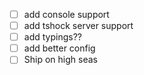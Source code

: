 - [ ] add console support
- [ ] add tshock server support
- [ ] add typings??
- [ ] add better config
- [ ] Ship on high seas
